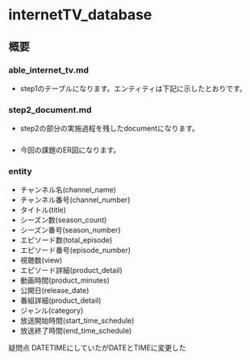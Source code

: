 # internetTV_database
## 概要
### able_internet_tv.md
- step1のテーブルになります。エンティティは下記に示したとおりです。
### step2_document.md
- step2の部分の実施過程を残したdocumentになります。
### 
- 今回の課題のER図になります。

### entity
- チャンネル名(channel_name)
- チャンネル番号(channel_number)
- タイトル(title)
- シーズン数(season_count)
- シーズン番号(season_number)
- エピソード数(total_episode)
- エピソード番号(episode_number)
- 視聴数(view)
- エピソード詳細(product_detail)
- 動画時間(product_minutes)
- 公開日(release_date)
- 番組詳細(product_detail)
- ジャンル(category)
- 放送開始時間(start_time_schedule)
- 放送終了時間(end_time_schedule)

疑問点
DATETIMEにしていたがDATEとTIMEに変更した